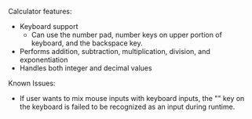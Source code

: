 Calculator features:

- Keyboard support
  - Can use the number pad, number keys on upper portion of keyboard, and the backspace key. 
- Performs addition, subtraction, multiplication, division, and exponentiation
- Handles both integer and decimal values

Known Issues:
- If user wants to mix mouse inputs with keyboard inputs, the "<Enter>" key on the keyboard is failed to be recognized as an input during
    runtime.
